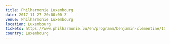 ```yaml
---
title: Philharmonie Luxembourg
date: 2017-11-27 20:00:00 Z
venue: Philharmonie Luxembourg
location: Luxembourg
tickets: https://www.philharmonie.lu/en/programm/benjamin-clementine/1515
country: Luxembourg
---
```


